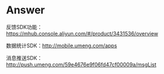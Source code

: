 # Answer

反馈SDK功能：https://mhub.console.aliyun.com/#/product/3431536/overview

数据统计SDK：http://mobile.umeng.com/apps

消息推送SDK：http://push.umeng.com/59e4676e9f06fd47cf00009a/msgList

